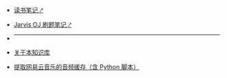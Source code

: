 * [读书笔记 &nearhk;](/BookNotes/)
* [Jarvis OJ 刷题笔记 &nearhk;](/JarvisOJ/)

* <hr style="border: solid #eee; border-width: 0 0 1px 0;">

* [关于本知识库](/)
* [提取网易云音乐的音频缓存（含 Python 脚本）](/Weiming/提取网易云音乐缓存.md)
